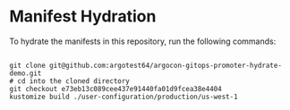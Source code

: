 
# Manifest Hydration

To hydrate the manifests in this repository, run the following commands:

```shell

git clone git@github.com:argotest64/argocon-gitops-promoter-hydrate-demo.git
# cd into the cloned directory
git checkout e73eb13c089cee437e91440fa01d9fcea38e4404
kustomize build ./user-configuration/production/us-west-1
```